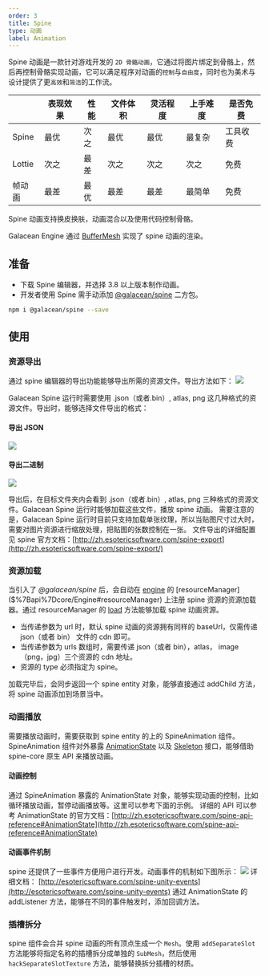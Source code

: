```yaml
---
order: 3
title: Spine
type: 动画
label: Animation
---
```


Spine 动画是一款针对游戏开发的 `2D 骨骼动画`，它通过将图片绑定到骨骼上，然后再控制骨骼实现动画，它可以满足程序对动画的`控制`与`自由度`，同时也为美术与设计提供了更`高效`和`简洁`的工作流。

|  | 表现效果 | 性能 | 文件体积 | 灵活程度 | 上手难度 | 是否免费 |
| --- | --- | --- | --- | --- | --- | --- |
| Spine | 最优 | 次之 | 最优 | 最优 | 最复杂 | 工具收费 |
| Lottie | 次之 | 最差 | 次之 | 次之 | 次之 | 免费 |
| 帧动画 | 最差 | 最优 | 最差 | 最差 | 最简单 | 免费 |

Spine 动画支持换皮换肤，动画混合以及使用代码控制骨骼。

Galacean Engine 通过 [BufferMesh](${docs}buffer-mesh-cn) 实现了 spine 动画的渲染。


## 准备

- 下载 Spine 编辑器，并选择 3.8 以上版本制作动画。
- 开发者使用 Spine 需手动添加 [@galacean/spine](https://github.com/galacean/engine-spine)  二方包。

```bash
npm i @galacean/spine --save
```

## 使用

### 资源导出
通过 spine 编辑器的导出功能能够导出所需的资源文件。导出方法如下：
![](https://gw.alipayobjects.com/mdn/mybank_yul/afts/img/A*jh0UTYlkKrIAAAAAAAAAAAAAARQnAQ#crop=0&crop=0&crop=1&crop=1&id=xGebk&originHeight=1232&originWidth=1754&originalType=binary&ratio=1&rotation=0&showTitle=false&status=done&style=none&title=)

Galacean Spine 运行时需要使用 .json（或者.bin）, atlas, png 这几种格式的资源文件。导出时，能够选择文件导出的格式：

#### 导出 JSON

![](https://gw.alipayobjects.com/mdn/mybank_yul/afts/img/A*VWQEQoiALSwAAAAAAAAAAAAAARQnAQ#crop=0&crop=0&crop=1&crop=1&id=sIw42&originHeight=1342&originWidth=1726&originalType=binary&ratio=1&rotation=0&showTitle=false&status=done&style=none&title=)

#### 导出二进制

![](https://gw.alipayobjects.com/mdn/mybank_yul/afts/img/A*gs1HRId9wPcAAAAAAAAAAAAAARQnAQ#crop=0&crop=0&crop=1&crop=1&id=q3yyW&originHeight=1180&originWidth=1710&originalType=binary&ratio=1&rotation=0&showTitle=false&status=done&style=none&title=)

导出后，在目标文件夹内会看到 .json（或者.bin）, atlas, png 三种格式的资源文件。Galacean Spine 运行时能够加载这些文件，播放 spine 动画。
需要注意的是，Galacean Spine 运行时目前只支持加载单张纹理，所以当贴图尺寸过大时，需要对图片资源进行缩放处理，把贴图的张数控制在一张。
文件导出的详细配置见 spine 官方文档：[http://zh.esotericsoftware.com/spine-export](http://zh.esotericsoftware.com/spine-export/)

### 资源加载
当引入了 _@galacean/spine_ 后，会自动在 [engine]($%7Bapi%7Dcore/Engine) 的 [resourceManager]($%7Bapi%7Dcore/Engine#resourceManager) 上注册 spine 资源的资源加载器。通过 resourceManager 的 [load]($%7Bapi%7Dcore/ResourceManager/#load) 方法能够加载 spine 动画资源。

- 当传递参数为 url 时，默认 spine 动画的资源拥有同样的 baseUrl，仅需传递  json（或者 bin） 文件的 cdn 即可。
- 当传递参数为 urls 数组时，需要传递 json（或者 bin），atlas， image（png，jpg）三个资源的 cdn 地址。
- 资源的 type 必须指定为 spine。

加载完毕后，会同步返回一个 spine entity 对象，能够直接通过 addChild 方法，将 spine 动画添加到场景当中。

<playground src="spine-animation.ts"></playground>


### 动画播放

需要播放动画时，需要获取到 spine entity 的上的 SpineAnimation 组件。SpineAnimation 组件对外暴露 [AnimationState](http://zh.esotericsoftware.com/spine-api-reference#AnimationState) 以及 [Skeleton](http://zh.esotericsoftware.com/spine-api-reference#Skeleton) 接口，能够借助 spine-core 原生 API 来播放动画。

#### 
#### 动画控制
通过 SpineAnimation 暴露的 AnimationState 对象，能够实现动画的控制，比如循环播放动画，暂停动画播放等。这里可以参考下面的示例。
详细的 API 可以参考 AnimationState 的官方文档：[http://zh.esotericsoftware.com/spine-api-reference#AnimationState](http://zh.esotericsoftware.com/spine-api-reference#AnimationState)


#### 动画事件机制
spine 还提供了一些事件方便用户进行开发。动画事件的机制如下图所示：
![](https://gw.alipayobjects.com/mdn/mybank_yul/afts/img/A*fC1NT5tTET8AAAAAAAAAAAAAARQnAQ#crop=0&crop=0&crop=1&crop=1&id=JUZeZ&originHeight=280&originWidth=640&originalType=binary&ratio=1&rotation=0&showTitle=false&status=done&style=none&title=)
详细文档：
[http://esotericsoftware.com/spine-unity-events](http://esotericsoftware.com/spine-unity-events)
通过 AnimationState 的 addListener 方法，能够在不同的事件触发时，添加回调方法。


### 插槽拆分

spine 组件会合并 spine 动画的所有顶点生成一个 `Mesh`。使用 `addSeparateSlot` 方法能够将指定名称的插槽拆分成单独的 `SubMesh`，然后使用 `hackSeparateSlotTexture` 方法，能够替换拆分插槽的材质。

<playground src="spine-hack-slot-texture.ts"></playground>





